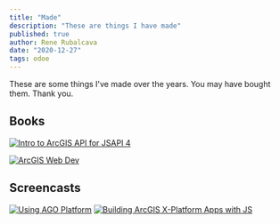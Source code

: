```yaml
---
title: "Made"
description: "These are things I have made"
published: true
author: Rene Rubalcava
date: "2020-12-27"
tags: odoe
---
```


These are some things I've made over the years. You may have bought them. Thank you.

## Books

[![Intro to ArcGIS API for JSAPI 4](images/apress-book-cover.png)](https://amzn.to/2BUq6vK)

[![ArcGIS Web Dev](images/arcgiswebdev_lg.png)](https://www.manning.com/books/arcgis-web-development?a_aid=rrubalcava)

## Screencasts

[![Using AGO Platform](images/using-ago.jpg)](https://www.packtpub.com/application-development/using-arcgis-online-platform-video)
[![Building ArcGIS X-Platform Apps with JS](images/building-arcgis-js.png)](https://www.packtpub.com/application-development/building-arcgis-cross-platform-applications-javascript)